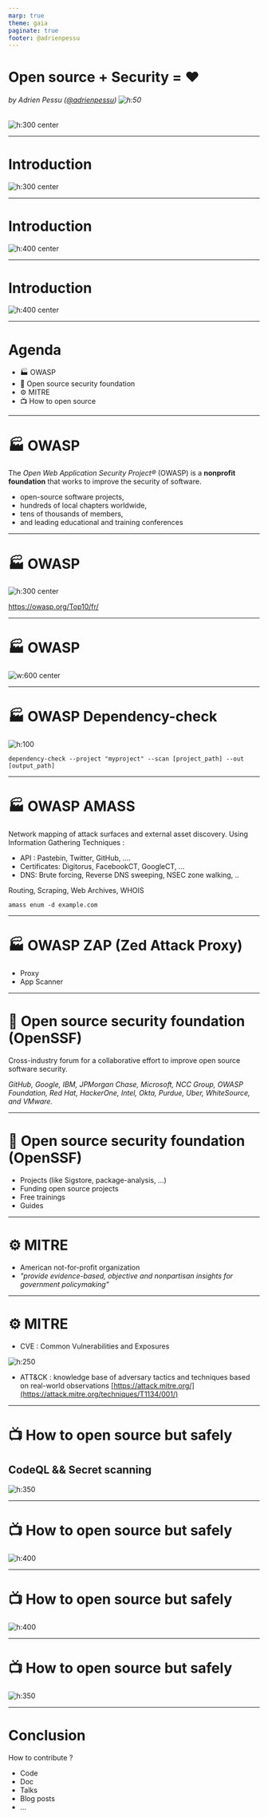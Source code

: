 ```yaml
---
marp: true
theme: gaia
paginate: true
footer: @adrienpessu
---
```


<style>
img[alt~="center"] {
  display: block;
  margin: 0 auto;
}
</style>

Open source + Security = ❤️ 
===


###### by Adrien Pessu ([@adrienpessu][GitHub])   ![h:50](../../assets/github.png)

![h:300 center](assets/NUX_Octodex.gif)

[GitHub]: https://github.com/adrienpessu
---

# Introduction

![h:300 center](assets/got-kingslanding.jpg)

---

# Introduction

![h:400 center](assets/got_dragon.webp)

---

# Introduction

![h:400 center](assets/got-garden.webp)

---

# Agenda

* :factory: OWASP
* :memo: Open source security foundation 
* :gear: MITRE
* :tv: How to open source

---

# :factory: OWASP

The *Open Web Application Security Project®* (OWASP) is a __nonprofit foundation__ that works to improve the security of software. 
- open-source software projects, 
- hundreds of local chapters worldwide, 
- tens of thousands of members, 
- and leading educational and training conferences

---

# :factory: OWASP

![h:300 center](assets/top10owasp.png)


https://owasp.org/Top10/fr/

---


# :factory: OWASP

![w:600 center](assets/owaspprojects.png)

---

# :factory: OWASP Dependency-check

![h:100](assets/dc.svg)

 

`dependency-check --project "myproject" --scan [project_path] --out [output_path]`

---   
# :factory: OWASP AMASS

Network mapping of attack surfaces and external asset discovery. Using Information Gathering Techniques :
- API : Pastebin, Twitter, GitHub, ....
- Certificates: Digitorus, FacebookCT, GoogleCT, ...
- DNS: Brute forcing, Reverse DNS sweeping, NSEC zone walking, ..

Routing, Scraping, Web Archives, WHOIS

`amass enum -d example.com`

---


# :factory: OWASP ZAP (Zed Attack Proxy)


- Proxy
- App Scanner

---

# :memo: Open source security foundation (OpenSSF)

Cross-industry forum for a collaborative effort to improve open source software security.

*GitHub, Google, IBM, JPMorgan Chase, Microsoft, NCC Group, OWASP Foundation, Red Hat, HackerOne, Intel, Okta, Purdue, Uber, WhiteSource, and VMware.*

--- 

# :memo: Open source security foundation (OpenSSF)

- Projects (like Sigstore, package-analysis, ...)
- Funding open source projects
- Free trainings
- Guides

<!-- Des Techno pour gérer la signature, la vérification de provenances de container, de process d'identification,... avec un focus sur le privacy -->

--- 

# :gear: MITRE

- American not-for-profit organization
- *"provide evidence-based, objective and nonpartisan insights for government policymaking"*


---

# :gear: MITRE

- CVE : Common Vulnerabilities and Exposures
  
![h:250](assets/cve_log4j2.png)

- ATT&CK : knowledge base of adversary tactics and techniques based on real-world observations [https://attack.mitre.org/](https://attack.mitre.org/techniques/T1134/001/)

<!-- ATT&CK => Base de connaissances sur les attaques techniques, tactiques et outils 
 / massachusetts institute of technology research establishment
-->

---

# :tv: How to open source but safely
<!-- _class: invert -->

## CodeQL && Secret scanning

![h:350](assets/codeql_pr.png)

<!-- Secret scanning partner : Azure, Slack, Mailgun, Twilio, Stripe -->

---


# :tv: How to open source but safely
<!-- _class: invert -->

![h:400](assets/dependabot.png)

---

# :tv: How to open source but safely
<!-- _class: invert -->

![h:400](assets/dependabot_pr.png)

---


# :tv: How to open source but safely
<!-- _class: invert -->

![h:350](assets/github_disclose.png)

---


# Conclusion

How to contribute ?  
- Code
- Doc
- Talks
- Blog posts
- ...

